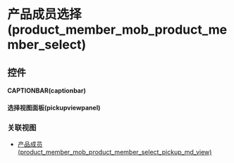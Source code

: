 # 产品成员选择(product_member_mob_product_member_select)  <!-- {docsify-ignore-all} -->



## 控件
#### CAPTIONBAR(captionbar)
#### 选择视图面板(pickupviewpanel)


### 关联视图
  * [产品成员(product_member_mob_product_member_select_pickup_md_view)](app/view/product_member_mob_product_member_select_pickup_md_view)

<script>
 const { createApp } = Vue
  createApp({
    data() {
      return {

      }
    }
  }).use(ElementPlus).mount('#app')
</script>